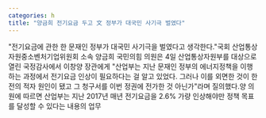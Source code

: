 ```yaml
---
categories: h
title: "양금희 전기요금 두고 文 정부가 대국민 사기극 벌였다"
---
```

"전기요금에 관한 한 문재인 정부가 대국민 사기극을 벌였다고 생각한다."국회 산업통상자원중소벤처기업위원회 소속 양금희 국민의힘 의원은 4일 산업통상자원부를 대상으로 열린 국정감사에서 이창양 장관에게 "산업부는 지난 문재인 정부의 에너지정책을 이행하는 과정에서 전기요금 인상이 필요하다는 걸 알고 있었다. 그러나 이를 외면한 것이 한전의 적자 원인이 됐고 그 청구서를 이번 정권에 전가한 것 아닌가"라며 질의했다.양 의원에 따르면 산업부는 지난 2017년 매년 전기요금을 2.6% 가량 인상해야만 정책 목표를 달성할 수 있다는 내용의 업무